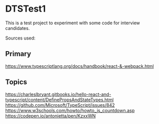 # DTSTest1

This is a test project to experiment with some code for interview candidates.

Sources used:

## Primary

<https://www.typescriptlang.org/docs/handbook/react-&-webpack.html>

## Topics

<https://charleslbryant.gitbooks.io/hello-react-and-typescript/content/DefinePropsAndStateTypes.html>
<https://github.com/Microsoft/TypeScript/issues/842>
<https://www.w3schools.com/howto/howto_js_countdown.asp>
<https://codepen.io/antonietta/pen/KzxxWN>

